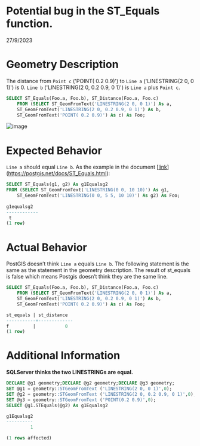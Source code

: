 # ****Potential bug in the ST_Equals function.****
27/9/2023
# Geometry Description

The distance from `Point c` ('POINT( 0.2 0.9)') to `Line a` ('LINESTRING(2 0, 0 1)') is 0. `Line b` ('LINESTRING(2 0, 0.2 0.9, 0 1)') is `Line a` plus `Point c`. 

```sql
SELECT ST_Equals(Foo.a, Foo.b), ST_Distance(Foo.a, Foo.c)
    FROM (SELECT ST_GeomFromText('LINESTRING(2 0, 0 1)') As a,
    ST_GeomFromText('LINESTRING(2 0, 0.2 0.9, 0 1)') As b,
    ST_GeomFromText('POINT( 0.2 0.9)') As c) As Foo;
```

![image](https://github.com/cuteDen-ECNU/SpatialDB-testing/assets/93959004/ff2cc796-8c92-4b19-9486-6f5f0cd7f3a2)

# Expected Behavior

`Line a` should equal `Line b`. As the example in the document [[link](https://postgis.net/docs/ST_Equals.html)](https://postgis.net/docs/ST_Equals.html):

```sql
SELECT ST_Equals(g1, g2) As g1Equalsg2
FROM (SELECT ST_GeomFromText('LINESTRING(0 0, 10 10)') As g1,
    ST_GeomFromText('LINESTRING(0 0, 5 5, 10 10)') As g2) As Foo;
 
g1equalsg2 
------------
 t
(1 row)
```
# Actual Behavior
PostGIS doesn’t think `Line a` equals `Line b`. The following statement is the same as the statement in the geometry description. The result of st_equals is false which means Postgis doesn’t think they are the same line.

```sql
SELECT ST_Equals(Foo.a, Foo.b), ST_Distance(Foo.a, Foo.c)
    FROM (SELECT ST_GeomFromText('LINESTRING(2 0, 0 1)') As a,
    ST_GeomFromText('LINESTRING(2 0, 0.2 0.9, 0 1)') As b,
    ST_GeomFromText('POINT( 0.2 0.9)') As c) As Foo;

st_equals | st_distance
-----------+-------------
f         |           0
(1 row)
```
# Additional Information

****SQLServer thinks the two LINESTRINGs are equal.****
```sql
DECLARE @g1 geometry;DECLARE @g2 geometry;DECLARE @g3 geometry;
SET @g1 = geometry::STGeomFromText ('LINESTRING(2 0, 0 1)',0);
SET @g2 = geometry::STGeomFromText ('LINESTRING(2 0, 0.2 0.9, 0 1)',0);
SET @g3 = geometry::STGeomFromText ('POINT(0.2 0.9)',0);
SELECT @g1.STEquals(@g2) As g1Equalsg2

g1Equalsg2
----------
         1

(1 rows affected)
```


